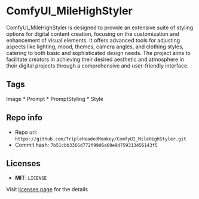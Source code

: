 # ComfyUI_MileHighStyler
ComfyUI_MileHighStyler is designed to provide an extensive suite of styling options for digital content creation, focusing on the customization and enhancement of visual elements. It offers advanced tools for adjusting aspects like lighting, mood, themes, camera angles, and clothing styles, catering to both basic and sophisticated design needs. The project aims to facilitate creators in achieving their desired aesthetic and atmosphere in their digital projects through a comprehensive and user-friendly interface.

## Tags
Image * Prompt * PromptStyling * Style

## Repo info
- Repo url: `https://github.com/TripleHeadedMonkey/ComfyUI_MileHighStyler.git`
- Commit hash: `7b51cbb3366d772f99d6a69e9d759313456143f5`

## Licenses
- **MIT**: `LICENSE`

Visit [licenses page](licenses.md) for the details
